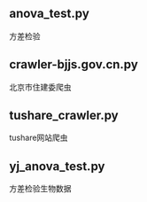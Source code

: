
## anova_test.py
方差检验

## crawler-bjjs.gov.cn.py
北京市住建委爬虫

## tushare_crawler.py
tushare网站爬虫

## yj_anova_test.py
方差检验生物数据



